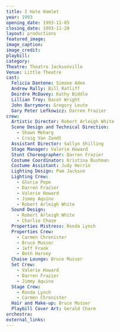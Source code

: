```yaml
---
title: I Hate Hamlet
year: 1993
opening_date: 1993-11-05
closing_date: 1993-11-20
layout: productions
featured_image: 
image_caption:
image_credit:
playbill: 
category: 
Theatre: Theatre Jacksonville
Venue: Little Theatre
cast:
  Felicia Dantene: Simone Aden
  Andrew Rally: Bill Ratliff
  Deirdre McDavey: Kathy Biddle
  Lillian Troy: Bacot Wright
  John Barrymore: Gregory Leute
  Gary Peter Lefkowicz: Darren Frazier
crew:
  Artistic Director: Robert Arleigh White
  Scene Design and Technical Direction:
    - Shawn Meharg
    - Craig Van Zandt
  Assistant Director: Sallyn Shilling
  Stage Manager: Valerie Howard
  Stunt Choreographer: Darren Frazier
  Costume Coordinator: Kristina Bushman
  Costume Assistant: Judy Herrin
  Lighting Design: Pam Jackson
  Lighting Crew:
    - Gloria Pepe
    - Darren Frazier
    - Valerie Howard
    - Jimmy Aquino
    - Robert Arleigh White
  Sound Design:
    - Robert Arleigh White
    - Charlie Chase
  Properties Mistress: Ronda Lynch
  Properties Crew:
    - Carmen Chronister
    - Bruce Musser
    - Jeff Frank
    - Beth Harvey
  Chaise Lounge: Bruce Musser
  Set Crew:
    - Valerie Howard
    - Darren Frazier
    - Jimmy Aquino
  Stage Crew:
    - Ronda Lynch
    - Carmen Chronister
  Hair and Make-up: Bruce Musser
  Playbill Cover Art: Gerald Charm
orchestra:
external_links:
---
```


